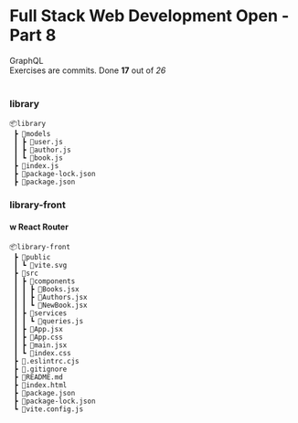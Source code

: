 <h1>Full Stack Web Development Open - Part 8</h1>

GraphQL</br>
Exercises are commits. Done **17** out of _26_
</br></br>

<h3>library</h3>

```
📦library
 ┣ 📂models
 ┃ ┣ 📜user.js
 ┃ ┣ 📜author.js
 ┃ ┗ 📜book.js
 ┣ 📜index.js
 ┣ 📜package-lock.json
 ┣ 📜package.json

```

<h3>library-front </h3>
<h4>w React Router</h4>

```
📦library-front
 ┣ 📂public
 ┃ ┗ 📜vite.svg
 ┣ 📂src
 ┃ ┣ 📂components
 ┃ ┃ ┣ 📜Books.jsx
 ┃ ┃ ┣ 📜Authors.jsx
 ┃ ┃ ┗ 📜NewBook.jsx
 ┃ ┣ 📂services
 ┃ ┃ ┗ 📜queries.js
 ┃ ┣ 📜App.jsx
 ┃ ┣ 📜App.css
 ┃ ┣ 📜main.jsx
 ┃ ┗ 📜index.css
 ┣ 📜.eslintrc.cjs
 ┣ 📜.gitignore
 ┣ 📜README.md
 ┣ 📜index.html
 ┣ 📜package.json
 ┣ 📜package-lock.json
 ┗ 📜vite.config.js
```
